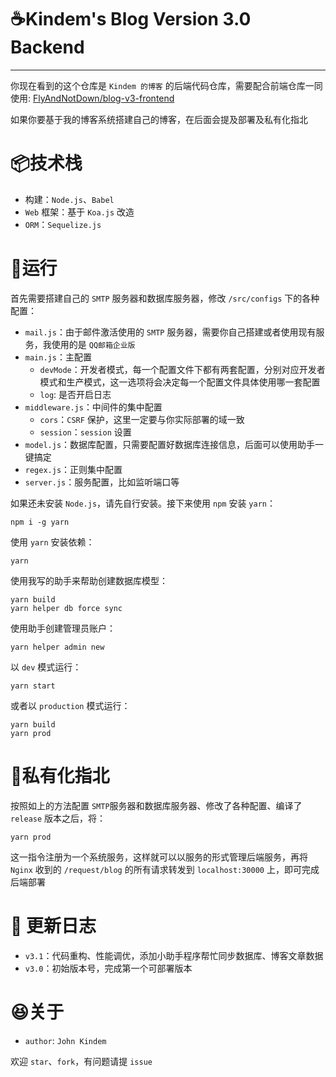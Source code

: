 # ☕Kindem's Blog Version 3.0 Backend

---

你现在看到的这个仓库是 `Kindem 的博客` 的后端代码仓库，需要配合前端仓库一同使用: [FlyAndNotDown/blog-v3-frontend](https://github.com/FlyAndNotDown/blog-v3-frontend)

如果你要基于我的博客系统搭建自己的博客，在后面会提及部署及私有化指北

# 📦技术栈
* 构建：`Node.js`、`Babel`
* `Web` 框架：基于 `Koa.js` 改造
* `ORM`：`Sequelize.js`

# 🏃‍运行
首先需要搭建自己的 `SMTP` 服务器和数据库服务器，修改 `/src/configs` 下的各种配置：

* `mail.js`：由于邮件激活使用的 `SMTP` 服务器，需要你自己搭建或者使用现有服务，我使用的是 `QQ邮箱企业版`
* `main.js`：主配置
    * `devMode`：开发者模式，每一个配置文件下都有两套配置，分别对应开发者模式和生产模式，这一选项将会决定每一个配置文件具体使用哪一套配置
    * `log`: 是否开启日志
* `middleware.js`：中间件的集中配置
    * `cors`：`CSRF` 保护，这里一定要与你实际部署的域一致
    * `session`：`session` 设置
* `model.js`：数据库配置，只需要配置好数据库连接信息，后面可以使用助手一键搞定
* `regex.js`：正则集中配置
* `server.js`：服务配置，比如监听端口等

如果还未安装 `Node.js`，请先自行安装。接下来使用 `npm` 安装 `yarn`：

```
npm i -g yarn
```

使用 `yarn` 安装依赖：

```
yarn
```

使用我写的助手来帮助创建数据库模型：

```
yarn build
yarn helper db force sync
```

使用助手创建管理员账户：

```
yarn helper admin new
```

以 `dev` 模式运行：

```
yarn start
```
 
或者以 `production` 模式运行：

```
yarn build
yarn prod
```

# 🎁私有化指北
按照如上的方法配置 `SMTP`服务器和数据库服务器、修改了各种配置、编译了 `release` 版本之后，将：

```
yarn prod
```

这一指令注册为一个系统服务，这样就可以以服务的形式管理后端服务，再将 `Nginx` 收到的 `/request/blog` 的所有请求转发到 `localhost:30000` 上，即可完成后端部署

# 🧾 更新日志

* `v3.1`：代码重构、性能调优，添加小助手程序帮忙同步数据库、博客文章数据
* `v3.0`：初始版本号，完成第一个可部署版本

# 😆关于
* `author`: `John Kindem`

欢迎 `star`、`fork`，有问题请提 `issue`